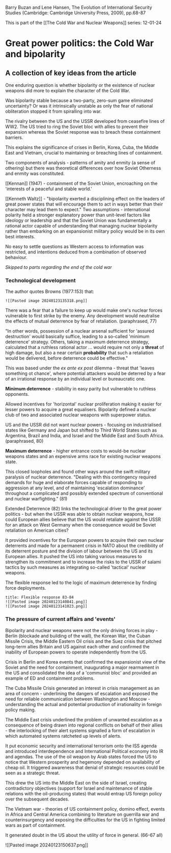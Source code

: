 Barry Buzan and Lene Hansen, The Evolution of International Security Studies (Cambridge: Cambridge University Press, 2009), pp.68-87

This is part of the [[The Cold War and Nuclear Weapons]] series:
12-01-24

# Great power politics: the Cold War and bipolarity

## A collection of key ideas from the article

One enduring question is whether bipolarity or the existence of nuclear weapons did more to explain the character of the Cold War.

Was bipolarity stable because a two-party, zero-sum game eliminated uncertainty? Or was it intrinsically unstable as only the fear of national obliteration stopped it from spiralling into war.

The rivalry between the US and the USSR developed from ceasefire lines of WW2. The US tried to ring the Soviet bloc with allies to prevent their expansion whereas the Soviet response was to breach these containment barriers.

This explains the significance of crises in Berlin, Korea, Cuba, the Middle East and Vietnam, crucial to maintaining or breaching lines of containment.

Two components of analysis - patterns of amity and enmity (a sense of othering) but there was theoretical differences over how Soviet Otherness and enmity was constituted.

[[Kennan]] (1947) - containment of the Soviet Union, encroaching on the 'interests of a peaceful and stable world.'

[[Kenneth Waltz]] - "bipolarity exerted a disciplining effect on the leaders of great power states that will encourage them to act in ways better than their character may lead them to expect."
Two assumptions - international polarity held a stronger explanatory power than unit-level factors like ideology or leadership and that the Soviet Union was fundamentally a rational actor capable of understanding that managing nuclear bipolarity rather than embarking on an expansionist military policy would be in its own best interests.

No easy to settle questions as Western access to information was restricted, and intentions deduced from a combination of observed behaviour.

*Skipped to parts regarding the end of the cold war*

### Technological development

The author quotes Browns (1977:153) that:

	![[Pasted image 20240123135318.png]]

There was a fear that a failure to keep up would make one's nuclear forces vulnerable to first strike by the enemy. Any development would neutralise the effects of mutual deterrence by fear of retaliation. (paraphrased, 77)

"In other words, possession of a nuclear arsenal sufficient for 'assured destruction' would basically suffice, leading to a so-called 'minimum deterrence' strategy. Others, taking a maximum deterrence strategy, calculated that a ruthless rational actor ... would require not only a **threat** of high damage, but also a near certain **probability** that such a retaliation would be delivered, before deterrence could be effective."

This was based under the *ex ante ex post* dilemma - threat that 'leaves something ot chance', where potential attackers would be deterred by a fear of an irrational response by an individual level or bureaucratic one.

**Minimum deterrence** - stability in easy parity but vulnerable to ruthless opponents.

Allowed incentives for 'horizontal' nuclear proliferation making it easier for lesser powers to acquire a great equalisers. Bipolarity defined a nuclear club of two and associated nuclear weapons with superpower status.

US and the USSR did not want nuclear powers - focusing on industrialised states like Germany and Japan but shifted to Third World States such as Argentina, Brazil and India, and Israel and the Middle East and South Africa. (paraphrased, 80)

**Maximum deterrence** - higher entrance costs to would-be nuclear weapons states and an expensive arms race for existing nuclear weapons state.

This closed loopholes and found other ways around the swift military paralysis of nuclear deterrence. "Dealing with this contingency required demands for huge and elaborate forces capable of responding to aggression at any level, and of maintaining 'escalation dominance' throughout a complicated and possibly extended spectrum of conventional and nuclear warfighting." (81)

Extended Deterrence (82) links the technological driver to the great power politics - but when the USSR was able to obtain nuclear weapons, how could European allies believe that the US would retaliate against the USSR for an attack on West Germany when the consequence would be Soviet retaliation on American cities?

It provided incentives for the European powers to acquire their own nuclear deterrents and made for a permanent crisis in NATO about the credibility of its deterrent posture and the division of labour between the US and its European allies. It pushed the US into taking various measures to strengthen its commitment and to increase the risks to the USSR of salami tactics by such measures as integrating so-called 'tactical' nuclear weapons.

The flexible response led to the logic of maximum deterrence by finding force deployments.

```ad-tldr
title: Flexible response 83-84
![[Pasted image 20240123140841.png]]
![[Pasted image 20240123141023.png]]
```


### The pressure of current affairs and 'events'

Bipolarity and nuclear weapons were not the only driving forces in play - Berlin (blockade and building of the wall), the Korean War, the Cuban Missile Crisis, the Middle Eastern Oil crisis and the Suez crisis that pitched long-term allies Britain and US against each other and confirmed the inability of European powers to operate independently from the US.

Crisis in Berlin and Korea events that confirmed the expansionist view of the Soviet and the need for containment, inaugurating a major rearmament in the US and consolidated the idea of a 'communist bloc' and provided an example of ED and containment problems.

The Cuba Missile Crisis generated an interest in crisis management as an area of concern - underlining the dangers of escalation and exposed the need for reliable communication between Washington and Moscow - understanding the actual and potential production of irrationality in foreign policy making.

The Middle East crisis underlined the problem of unwanted escalation as a consequence of being drawn into regional conflicts on behalf of their allies - the interlocking of their alert systems signalled a form of escalation in which automated systems ratcheted up levels of alerts.

It put economic security and international terrorism onto the ISS agenda and introduced interdependence and International Political economy into IR and agendas. The use of the oil weapon by Arab states forced the US to notice that Western prosperity and hegemony depended on availability of cheap oil. It triggered awareness that denial of strategic resources could be seen as a strategic threat.

This drew the US into the Middle East on the side of Israel, creating contradictory objectives (support for Israel and maintenance of stable relations with the oil-producing states) that would entrap US foreign policy over the subsequent decades.

The Vietnam war - theories of US containment policy, domino effect, events in Africa and Central America combining to literature on guerrilla war and counterinsurgency and exposing the difficulties for the US in fighting limited wars as part of containment.

It generated doubt in the US about the utility of force in general.
(66-67 all)

![[Pasted image 20240123150637.png]]


